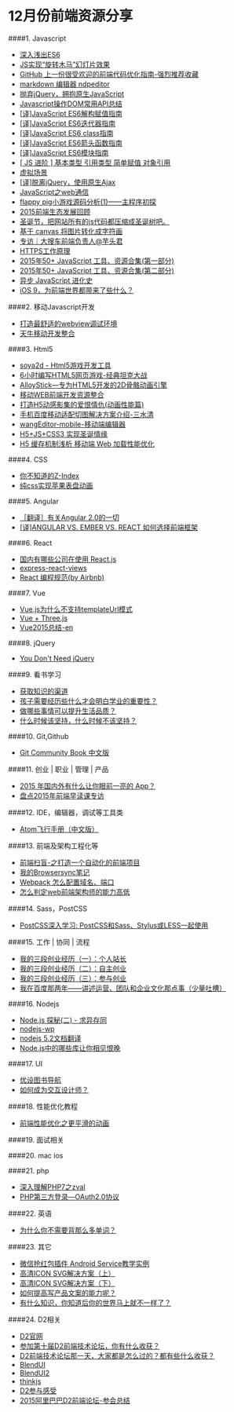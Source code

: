 # 12月份前端资源分享
####1. Javascript
- [深入浅出ES6](http://www.infoq.com/cn/es6-in-depth/)
- [JS实现“旋转木马”幻灯片效果](http://www.imooc.com/learn/386)
- [GitHub 上一份很受欢迎的前端代码优化指南-强烈推荐收藏](http://www.cnblogs.com/huyong/p/5018380.html)
- [markdown 编辑器 ndpeditor](http://www.oschina.net/p/ndpeditor)
- [抛弃jQuery，拥抱原生JavaScript](https://github.com/camsong/blog/issues/4)
- [Javascript操作DOM常用API总结](http://www.imooc.com/article/2562)
- [\[译\]JavaScript ES6解构赋值指南](http://segmentfault.com/a/1190000002920859)
- [\[译\]JavaScript ES6迭代器指南](http://segmentfault.com/a/1190000003021261)
- [\[译\]JavaScript ES6 class指南](http://segmentfault.com/a/1190000003097911)
- [\[译\]JavaScript ES6箭头函数指南](http://segmentfault.com/a/1190000003781467)
- [\[译\]JavaScript ES6模块指南](http://segmentfault.com/a/1190000004100661)
- [[ JS 进阶 ] 基本类型 引用类型 简单赋值 对象引用](https://segmentfault.com/a/1190000002789651)
- [虚拟场景](http://www.webhek.com/misc/creativeguidebook)
- [[译]脱离jQuery，使用原生Ajax](http://segmentfault.com/a/1190000004100271)
- [JavaScript之web通信](http://www.barretlee.com/blog/2013/12/17/cb-web-communication/)
- [flappy pig小游戏源码分析(1)——主程序初探](http://www.cnblogs.com/A-dam/p/5060884.html)
- [2015前端生态发展回顾](https://segmentfault.com/a/1190000004187528)
- [圣诞节，把网站所有的js代码都压缩成圣诞树吧。](http://zhuanlan.zhihu.com/yutou/20439979)
- [基于 canvas 将图片转化成字符画](http://www.oschina.net/code/snippet_253614_25164)
- [专访｜大搜车前端负责人@芋头君](http://mp.weixin.qq.com/s?__biz=MjM5MTA1MjAxMQ==&mid=401387968&idx=1&sn=a2762cc59a40f1ee8ce216bad0c2e347&scene=0#wechat_redirect)
- [HTTPS工作原理](https://cattail.me/tech/2015/11/30/how-https-works.html)
- [2015年50+ JavaScript 工具、资源合集(第一部分)](http://info.9iphp.com/javascript-resources-2015-first/)
- [2015年50+ JavaScript 工具、资源合集(第二部分)](http://info.9iphp.com/javascript-resources-2015-second/)
- [异步 JavaScript 进化史](http://zhuanlan.zhihu.com/FrontendMagazine/20322843)
- [iOS 9，为前端世界都带来了些什么？](http://zhuanlan.zhihu.com/FrontendMagazine/20449111)

####2. 移动Javascript开发
- [打造最舒适的webview调试环境](http://div.io/topic/1449)
- [天牛移动开发整合](https://github.com/zjhsd2007/www)

####3. Html5
- [soya2d - Html5游戏开发工具](http://soya2d.com/)
- [6小时编写HTML5网页游戏-经典坦克大战](http://www.html5cn.org/article-9099-1.html)
- [AlloyStick—专为HTML5开发的2D骨骼动画引擎](http://www.html5cn.org/article-9114-1.html)
- [移动WEB前端开发资源整合](http://www.imooc.com/article/2415)
- [打造H5动感影集的爱恨情仇(动画性能篇)](http://isux.tencent.com/html5-animation-performance-analysis.html)
- [手机百度移动适配切图解决方案介绍-三水清](http://js8.in/2015/12/12/%E6%89%8B%E6%9C%BA%E7%99%BE%E5%BA%A6%E7%A7%BB%E5%8A%A8%E9%80%82%E9%85%8D%E5%88%87%E5%9B%BE%E8%A7%A3%E5%86%B3%E6%96%B9%E6%A1%88%E4%BB%8B%E7%BB%8D/)
- [wangEditor-mobile-移动端编辑器](https://github.com/wangfupeng1988/wangEditor-mobile)
- [H5+JS+CSS3 实现圣诞情缘](http://www.imooc.com/learn/545)
- [H5 缓存机制浅析 移动端 Web 加载性能优化](http://bugly.qq.com/bbs/forum.php?mod=viewthread&tid=267)

####4. CSS
- [你不知道的Z-Index](http://www.w3ctrain.com/2015/07/19/what-no-one-told-you-about-z-index/)
- [纯css实现苹果表盘动画](http://www.w3ctrain.com/2015/07/06/Apple-Watch-Dials/)

####5. Angular
- [［翻译］有关Angular 2.0的一切](https://github.com/xufei/blog/issues/8)
- [[译]ANGULAR VS. EMBER VS. REACT 如何选择前端框架](http://www.w3ctech.com/topic/1621)

####6. React
- [国内有哪些公司在使用 React.js](http://www.zhihu.com/question/26387853)
- [express-react-views](https://github.com/reactjs/express-react-views)
- [React 编程规范(by Airbnb)](https://github.com/dwqs/react-style-guide)

####7. Vue
- [Vue.js为什么不支持templateUrl模式](http://www.jianshu.com/p/7f7f050c9edf)
- [Vue + Three.js](http://gerhut.github.io/trois.js/)
- [Vue2015总结-en](http://blog.evanyou.me/2015/12/20/vuejs-2015-in-review/)

####8. jQuery
- [You Don't Need jQuery](https://github.com/oneuijs/You-Dont-Need-jQuery)

####9. 看书学习
- [获取知识的渠道](http://www.jianshu.com/p/79abb2a9a44d)
- [孩子需要经历些什么才会明白学业的重要性？](https://www.zhihu.com/question/31809134/answer/76379399)
- [做哪些事情可以提升生活品质？](https://www.zhihu.com/question/22347626/answer/23558269)
- [什么时候该坚持，什么时候不该坚持？](https://www.zhihu.com/question/19704221/answer/76327426)

####10. Git,Github
- [Git Community Book 中文版](http://gitbook.liuhui998.com/)

####11. 创业 | 职业 | 管理 | 产品
- [2015 年国内外有什么让你眼前一亮的 App？](https://www.zhihu.com/question/37624440)
- [盘点2015年前端早读课专访](http://mp.weixin.qq.com/s?__biz=MjM5MTA1MjAxMQ==&mid=401413108&idx=1&sn=bde37d7d000b7ca27bbb29f49ba0a563&scene=0#wechat_redirect)

####12. IDE，编辑器，调试等工具类
- [Atom飞行手册（中文版）](https://www.gitbook.com/book/wizardforcel/atom-flight-manual-zh-cn/details)

####13. 前端及架构工程化等
- [前端扫盲-之打造一个自动化的前端项目](http://www.awesomes.cn/source/9)
- [我的Browsersync笔记](http://yanhaijing.com/tool/2015/12/26/my-browsersync/)
- [Webpack 怎么配置域名、端口](http://react-china.org/t/webpack/3507)
- [怎么判定web前端架构师的能力高低](http://div.io/topic/746)

####14. Sass，PostCSS
- [PostCSS深入学习: PostCSS和Sass、Stylus或LESS一起使用](http://www.w3cplus.com/PostCSS/using-postcss-together-with-sass-stylus-or-less.html)

####15. 工作 | 协同 | 流程
- [我的三段创业经历（一）：个人站长](http://www.jianshu.com/p/92ba465222b5)
- [我的三段创业经历（二）：自主创业](http://www.jianshu.com/p/f75f9cd1ee36)
- [我的三段创业经历（三）：参与创业](http://www.jianshu.com/p/27d2a32b42ae)
- [我在百度那两年——讲述运营、团队和企业文化那点事（少量吐槽）](http://www.jianshu.com/p/aa4701cf5350)

####16. Nodejs
- [Node.js 探秘(二) - 求异存同](http://taobaofed.org/blog/2015/12/03/deep-into-node-2/)
- [nodejs-wp](https://github.com/Automattic/wp-calypso)
- [nodejs 5.2文档翻译](http://www.cnblogs.com/A-dam/tag/nodejs%20%E6%96%87%E6%A1%A3%E7%BF%BB%E8%AF%91/)
- [Node.js中的哪些库让你相见恨晚](https://www.zhihu.com/question/24611701)

####17. UI
- [优设图书导航](http://hao.uisdc.com/book/)
- [如何成为交互设计师？](https://www.zhihu.com/question/20827149/answer/65191954)

####18. 性能优化教程
- [前端性能优化之更平滑的动画](http://www.w3ctrain.com/2015/12/01/smoother-animation/)

####19. 面试相关

####20. mac ios

####21. php
- [深入理解PHP7之zval](https://github.com/laruence/php7-internal/blob/master/zval.md)
- [PHP第三方登录—OAuth2.0协议](http://www.imooc.com/learn/557)

####22. 英语
- [为什么你不需要背那么多单词？](http://zhuanlan.zhihu.com/talk-about-english/20390241)

####23. 其它
- [微信抢红包插件 Android Service教学实例](https://github.com/geeeeeeeeek/WeChatLuckyMoney)
- [高清ICON SVG解决方案（上）](http://isux.tencent.com/svg-icon-part-one.html)
- [高清ICON SVG解决方案（下）](http://isux.tencent.com/svg-icon-part-two.html)
- [如何提高写产品文案的能力呢？](https://www.zhihu.com/question/19575016)
- [有什么知识，你知道后你的世界马上就不一样了？](https://www.zhihu.com/question/38632401/answer/77617132)

####24. D2相关
- [D2官网](http://d2forum.alibaba-inc.com/)
- [参加第十届D2前端技术论坛，你有什么收获？](https://www.zhihu.com/question/38637676)
- [D2前端技术论坛那一天，大家都是怎么过的？都有些什么收获？](https://www.zhihu.com/question/26403247)
- [BlendUI](https://github.com/Clouda-team/BlendUI)
- [BlendUI2](https://github.com/Clouda-team/BlendUI2)
- [thinkjs](https://github.com/75team/thinkjs)
- [D2参与感受](http://www.jianshu.com/p/439babe32b5d)
- [2015阿里巴巴D2前端论坛-参会总结](http://ued.qunar.com/mobile/blog/2015/12/21/2015%E9%98%BF%E9%87%8C%E5%B7%B4%E5%B7%B4D2%E5%89%8D%E7%AB%AF%E8%AE%BA%E5%9D%9B-%E5%8F%82%E4%BC%9A%E6%80%BB%E7%BB%93/)
